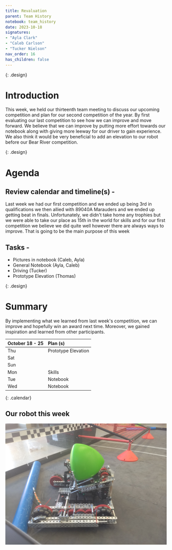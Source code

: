 ```yaml
---
title: Revaluation
parent: Team History
notebook: team_history
date: 2023-10-18
signatures:
- "Ayla Clark"
- "Caleb Carlson"
- "Tucker Nielson"
nav_order: 16
has_children: false
---
```


{: .design}
# Introduction

This week, we held our thirteenth team meeting to discuss our upcoming competition and plan for our second competition of the year. By first evaluating our last competition to see how we can improve and move forward. We believe that we can improve by putting more effort towards our notebook along with giving more leeway for our driver to gain experience. We also think it would be very beneficial to add an elevation to our robot before our Bear River competition.

{: .design}
# Agenda 

## Review calendar and timeline(s) -

Last week we had our first competition and we ended up being 3rd in qualifications we then allied with 89040A Marauders and we ended up getting beat in finals. Unfortunately, we didn't take home any trophies but we were able to take our place as 15th in the world for skills and for our first competition we believe we did quite well however there are always ways to improve. That is going to be the main purpose of this week

## Tasks -

* Pictures in notebook	    (Caleb, Ayla)
* General Notebook   (Ayla, Caleb)
* Driving   (Tucker)
* Prototype Elevation   (Thomas)

{: .design}
# Summary

By implementing what we learned from last week's competition, we can improve and hopefully win an award next time. Moreover, we gained inspiration and learned from other participants.

| October 18 - 25  | Plan (s) |
|:---|:---|
| Thu | Prototype Elevation |
| Sat |  |
| Sun |  |
| Mon | Skills |
| Tue | Notebook |
| Wed | Notebook |
{: .calendar}

## Our robot this week

<img src="/assets/Team%20History/2023-09-13.jpg" alt="Our Robot this week">